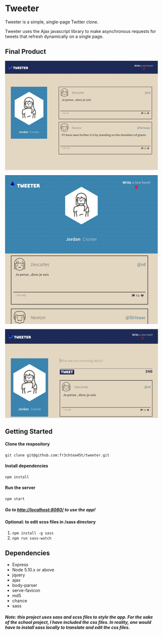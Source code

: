 # Tweeter

Tweeter is a simple, single-page Twitter clone.

Tweeter uses the Ajax javascript library to make asynchronous requests for tweets that refresh dynamically on a single page.

## Final Product

!["Tweeter Home Page"](https://github.com/fr3chtoa45t/tweeter/blob/4a0634bce40720de6695c3016758f61fb1c02595/public/docs/home.png)

!["Tweeter Tablet View"](https://github.com/fr3chtoa45t/tweeter/blob/4a0634bce40720de6695c3016758f61fb1c02595/public/docs/tablet-view.png)

!["Compose Tweet"](https://github.com/fr3chtoa45t/tweeter/blob/4a0634bce40720de6695c3016758f61fb1c02595/public/docs/compose-tweet.png)

## Getting Started

#### Clone the respository
```git clone git@github.com:fr3chtoa45t/tweeter.git```
#### Install dependencies
```npm install```
#### Run the server
```npm start```
##### Go to <http://localhost:8080/> to use the app!

#### Optional: to edit scss files in /sass directory
1. ```npm install -g sass```
2. ```npm run sass-watch```

## Dependencies

- Express
- Node 5.10.x or above
- jquery
- ajax
- body-parser
- serve-favicon
- md5
- chance
- sass

##### ***Note: this project uses sass and scss files to style the app. For the sake of the school project, I have included the css files. In reality, one would have to install sass locally to translate and edit the css files.***
